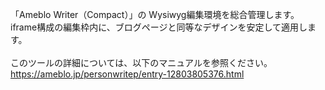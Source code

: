 「Ameblo Writer（Compact）」の Wysiwyg編集環境を総合管理します。 iframe構成の編集枠内に、ブログページと同等なデザインを安定して適用します。<br>
<br>
このツールの詳細については、以下のマニュアルを参照ください。<br>
https://ameblo.jp/personwritep/entry-12803805376.html
